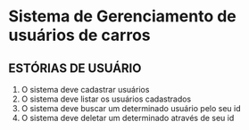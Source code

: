 # Sistema de Gerenciamento de usuários de carros
## ESTÓRIAS DE USUÁRIO
1. O sistema deve cadastrar usuários
2. O sistema deve listar os usuários cadastrados
3. O sistema deve buscar um determinado usuário pelo seu id
4. O sistema deve deletar um determinado através de seu id